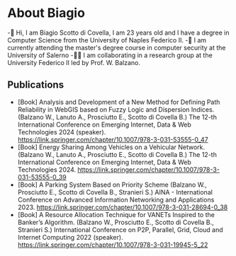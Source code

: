 # About Biagio

-👋 Hi, I am Biagio Scotto di Covella, I am 23 years old and I have a degree in Computer Science from the University of Naples Federico II.
-👀 I am currently attending the master's degree course in computer security at the University of Salerno
-👨‍💻 I am collaborating in a research group at the University Federico II led by Prof. W. Balzano.

## Publications

* [Book] Analysis and Development of a New Method for Defining Path Reliability in WebGIS based on Fuzzy Logic and Dispersion Indices. (Balzano W., Lanuto A., Prosciutto E., Scotto di Covella B.) The 12-th International Conference on Emerging Internet, Data & Web Technologies 2024 (speaker). https://link.springer.com/chapter/10.1007/978-3-031-53555-0_47
* [Book] Energy Sharing Among Vehicles on a Vehicular Network. (Balzano W., Lanuto A., Prosciutto E., Scotto di Covella B.) The 12-th International Conference on Emerging Internet, Data & Web Technologies 2024. https://link.springer.com/chapter/10.1007/978-3-031-53555-0_39
* [Book] A Parking System Based on Priority Scheme (Balzano W., Prosciutto E., Scotto di Covella B., Stranieri S.) AINA - International Conference on Advanced Information Networking and Applications 2023. https://link.springer.com/chapter/10.1007/978-3-031-28694-0_38
* [Book] A Resource Allocation Technique for VANETs Inspired to the Banker’s Algorithm. (Balzano W., Prosciutto E., Scotto di Covella B., Stranieri S.) International Conference on P2P, Parallel, Grid, Cloud and Internet Computing 2022 (speaker). https://link.springer.com/chapter/10.1007/978-3-031-19945-5_22
